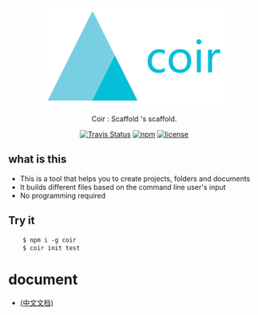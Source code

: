 <p align="center">
  <a href="https://docsify.js.org">
    <img alt="docsify" src="./docs/img/logo.svg">
  </a>
</p>
<p align="center">
    Coir :   Scaffold 's scaffold.
</p>
<p align="center">
  <a href="https://travis-ci.org/channg/coir"><img alt="Travis Status" src="https://img.shields.io/travis/channg/coir/master.svg?style=flat-square"></a>
  <a href="https://www.npmjs.com/package/coir"><img alt="npm" src="https://img.shields.io/npm/v/coir.svg?style=flat-square"></a>
  <a href="https://github.com/channg/coir/blob/master/LICENSE"><img alt="license" src="https://img.shields.io/cocoapods/l/AFNetworking.svg?style=flat-square"></a>
</p>

## what is this

- This is a tool that helps you to create projects, folders and documents
- It builds different files based on the command line user's input
- No programming required

## Try it
```
    $ npm i -g coir
    $ coir init test
```

# document
- <a href="https://coir.js.org/">(中文文档)</a>
